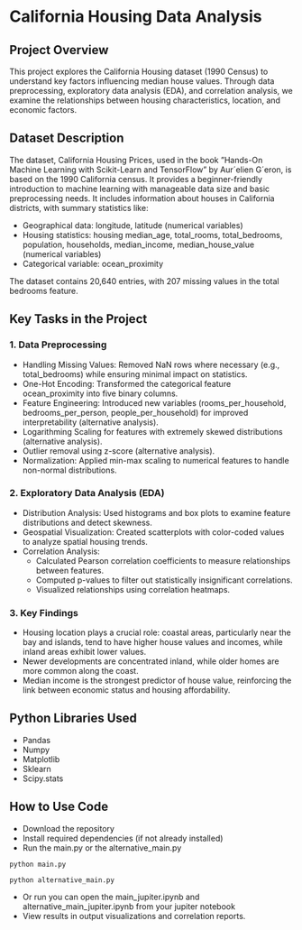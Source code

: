 # California Housing Data Analysis

## Project Overview
This project explores the California Housing dataset (1990 Census) to understand key factors influencing median house values. Through data preprocessing, exploratory data analysis (EDA), and correlation analysis, we examine the relationships between housing characteristics, location, and economic factors.

## Dataset Description
The dataset, California Housing Prices, used in the book ”Hands-On Machine Learning with Scikit-Learn and
TensorFlow” by Aur´elien G´eron, is based on the 1990 California census. It provides a beginner-friendly introduction
to machine learning with manageable data size and basic preprocessing needs.
It includes information about houses in California districts, with summary statistics like:
- Geographical data: longitude, latitude (numerical variables)
- Housing statistics: housing median_age, total_rooms, total_bedrooms, population, households, median_income,
median_house_value (numerical variables)
- Categorical variable: ocean_proximity
  
The dataset contains 20,640 entries, with 207 missing values in the total bedrooms feature.

## Key Tasks in the Project
### 1. Data Preprocessing
- Handling Missing Values: Removed NaN rows where necessary (e.g., total_bedrooms) while ensuring minimal impact on statistics.
- One-Hot Encoding: Transformed the categorical feature ocean_proximity into five binary columns.
- Feature Engineering: Introduced new variables (rooms_per_household, bedrooms_per_person, people_per_household) for improved interpretability (alternative analysis).
- Logarithming Scaling for features with extremely skewed distributions (alternative analysis).
- Outlier removal using z-score (alternative analysis).
- Normalization: Applied min-max scaling to numerical features to handle non-normal distributions.

### 2. Exploratory Data Analysis (EDA)
- Distribution Analysis: Used histograms and box plots to examine feature distributions and detect skewness.
- Geospatial Visualization: Created scatterplots with color-coded values to analyze spatial housing trends.
- Correlation Analysis:
  - Calculated Pearson correlation coefficients to measure relationships between features.
  - Computed p-values to filter out statistically insignificant correlations.
  - Visualized relationships using correlation heatmaps.
  
### 3. Key Findings
- Housing location plays a crucial role: coastal areas, particularly near the bay and islands, tend to have higher house values and incomes, while inland areas exhibit lower values.
- Newer developments are concentrated inland, while older homes are more common along the coast.
- Median income is the strongest predictor of house value, reinforcing the link between economic status and housing affordability.

## Python Libraries Used
- Pandas
- Numpy
- Matplotlib
- Sklearn
- Scipy.stats

## How to Use Code
- Download the repository
- Install required dependencies (if not already installed)
- Run the main.py or the alternative_main.py
```
python main.py
```
```
python alternative_main.py
```
- Or run you can open the main_jupiter.ipynb and alternative_main_jupiter.ipynb from your jupiter notebook
- View results in output visualizations and correlation reports.

